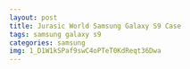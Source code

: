 ```yaml
---
layout: post
title: Jurasic World Samsung Galaxy S9 Case
tags: samsung galaxy s9
categories: samsung
img: 1_D1W1kSPaf9swC4oPTeT0KdReqt36Dwa
---
```

